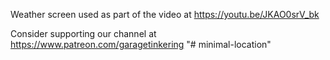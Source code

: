 Weather screen used as part of the video at https://youtu.be/JKAO0srV_bk

Consider supporting our channel at https://www.patreon.com/garagetinkering
"# minimal-location" 
